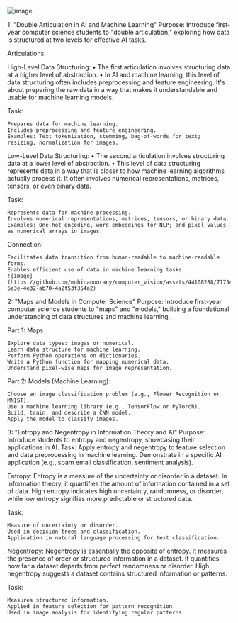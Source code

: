 ![image](https://github.com/mobinanoorany/computer_vision/assets/44108288/d9cec9db-ade1-4c4a-bfac-cebe06000cba)

1: "Double Articulation in AI and Machine Learning"
Purpose:
Introduce first-year computer science students to "double articulation," exploring how data is structured at two levels for effective AI tasks.

Articulations:

High-Level Data Structuring:
•	The first articulation involves structuring data at a higher level of abstraction.
•	In AI and machine learning, this level of data structuring often includes preprocessing and feature engineering. It's about preparing the raw data in a way that makes it understandable and usable for machine learning models.

Task:

    Prepares data for machine learning.
    Includes preprocessing and feature engineering.
    Examples: Text tokenization, stemming, bag-of-words for text; resizing, normalization for images.

Low-Level Data Structuring:
•	The second articulation involves structuring data at a lower level of abstraction.
•	This level of data structuring represents data in a way that is closer to how machine learning algorithms actually process it. It often involves numerical representations, matrices, tensors, or even binary data.

Task:

    Represents data for machine processing.
    Involves numerical representations, matrices, tensors, or binary data.
    Examples: One-hot encoding, word embeddings for NLP; and pixel values as numerical arrays in images.

Connection:

    Facilitates data transition from human-readable to machine-readable forms.
    Enables efficient use of data in machine learning tasks.
    ![image](https://github.com/mobinanoorany/computer_vision/assets/44108288/7173428c-6e3e-4e32-ab70-4a2f53f354a2)

    
2: "Maps and Models in Computer Science"
Purpose:
Introduce first-year computer science students to "maps" and "models," building a foundational understanding of data structures and machine learning.

Part 1: Maps

    Explore data types: images or numerical.
    Learn data structure for machine learning.
    Perform Python operations on dictionaries.
    Write a Python function for mapping numerical data.
    Understand pixel-wise maps for image representation.

Part 2: Models (Machine Learning):

    Choose an image classification problem (e.g., Flower Recognition or MNIST).
    Use a machine learning library (e.g., TensorFlow or PyTorch).
    Build, train, and describe a CNN model.
    Apply the model to classify images.

 3: "Entropy and Negentropy in Information Theory and AI"
Purpose:
Introduce students to entropy and negentropy, showcasing their applications in AI.
Task:
    Apply entropy and negentropy to feature selection and data preprocessing in machine learning.
    Demonstrate in a specific AI application (e.g., spam email classification, sentiment analysis).

Entropy:
Entropy is a measure of the uncertainty or disorder in a dataset. In information theory, it quantifies the amount of information contained in a set of data. High entropy indicates high uncertainty, randomness, or disorder, while low entropy signifies more predictable or structured data.

Task:

    Measure of uncertainty or disorder.
    Used in decision trees and classification.
    Application in natural language processing for text classification.

Negentropy:
Negentropy is essentially the opposite of entropy. It measures the presence of order or structured information in a dataset. It quantifies how far a dataset departs from perfect randomness or disorder. High negentropy suggests a dataset contains structured information or patterns.

Task:

    Measures structured information.
    Applied in feature selection for pattern recognition.
    Used in image analysis for identifying regular patterns.

